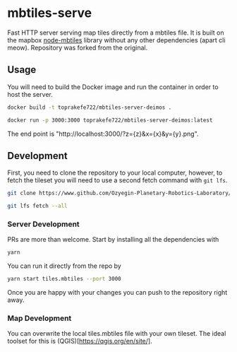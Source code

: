 # mbtiles-serve

Fast HTTP server serving map tiles directly from a mbtiles file. It is built on the mapbox [node-mbtiles](https://github.com/mapbox/node-mbtiles) library without any other dependencies (apart cli meow). Repository was forked from the original.

## Usage

You will need to build the Docker image and run the container in order to host the server.

```sh
docker build -t toprakefe722/mbtiles-server-deimos .

docker run -p 3000:3000 toprakefe722/mbtiles-server-deimos:latest
```

The end point is "http://localhost:3000/?z={z}&x={x}&y={y}.png".

## Development

First, you need to clone the repository to your local computer, however, to fetch the tileset you will need to use a second fetch command with `git lfs`.

```sh
git clone https://www.github.com/Ozyegin-Planetary-Robotics-Laboratory/mbtiles-server-deimos.git

git lfs fetch --all
```

### Server Development

PRs are more than welcome. Start by installing all the dependencies with

```sh
yarn
```

You can run it directly from the repo by

```sh
yarn start tiles.mbtiles --port 3000
```

Once you are happy with your changes you can push to the repository right away.

### Map Development

You can overwrite the local tiles.mbtiles file with your own tileset. The ideal toolset for this is (QGIS)[https://qgis.org/en/site/].
